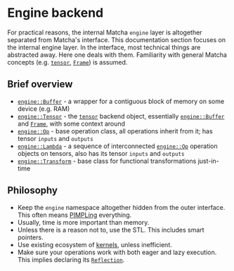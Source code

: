# Engine backend

For practical reasons, the internal Matcha `engine` layer is altogether
separated from Matcha's interface. This documentation section
focuses on the internal engine layer. In the interface, most
technical things are abstracted away. Here one deals with them.
Familiarity with general Matcha concepts (e.g. [`tensor`](tensor/), 
[`Frame`](tensor/frames)) is assumed.


## Brief overview

- [`engine::Buffer`](engine/tensor/buffer) - a wrapper for a contiguous 
  block of memory on some device (e.g. RAM)
- [`engine::Tensor`](engine/tensor/) - the [`tensor`](tensor/) backend object, 
   essentially [`engine::Buffer`](engine/tensor/buffer) and 
  [`Frame`](tensor/frames), with some context around
- [`engine::Op`](engine/op/) - base operation class, 
  all operations inherit from it; has tensor `inputs` and `outputs`
- [`engine::Lambda`](engine/lambda/) - a sequence of interconnected 
  [`engine::Op`](engine/op/) operation objects on tensors, 
  also has its tensor `inputs` and `outputs`
- [`engine::Transform`](engine/transform/) - base class for functional
  transformations just-in-time


## Philosophy

- Keep the `engine` namespace altogether hidden from the outer interface. 
  This often means [PIMPLing](https://en.cppreference.com/w/cpp/language/pimpl) everything.
- Usually, time is more important than memory.
- Unless there is a reason not to, use the STL. This includes smart pointers.
- Use existing ecosystem of [kernels](./kernels/), unless inefficient.
- Make sure your operations work with both eager and lazy execution.
  This implies declaring its [`Reflection`](engine/op/reflection).

